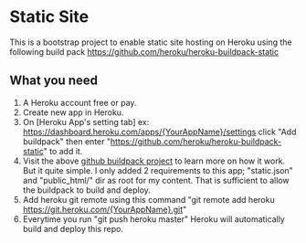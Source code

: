 # Static Site
This is a bootstrap project to enable static site hosting on Heroku using the following build pack https://github.com/heroku/heroku-buildpack-static

## What you need
1. A Heroku account free or pay.
2. Create new app in Heroku.
3. On [Heroku App's setting tab] ex: https://dashboard.heroku.com/apps/{YourAppName}/settings click "Add buildpack" then enter "https://github.com/heroku/heroku-buildpack-static" to add it.
4. Visit the above [github buildpack project](https://github.com/heroku/heroku-buildpack-static) to learn more on how it work. But it quite simple. I only added 2 requirements to this app; "static.json" and "public_html/" dir as root for my content. That is sufficient to allow the buildpack to build and deploy.
5. Add heroku git remote using this command "git remote add heroku https://git.heroku.com/{YourAppName}.git"
6. Everytime you run "git push heroku master" Heroku will automatically build and deploy this repo.